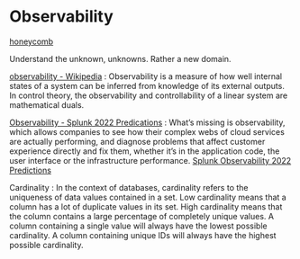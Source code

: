 # Observability

[honeycomb](https://www.honeycomb.io/)

Understand the unknown, unknowns.  Rather a new domain.


[observability - Wikipedia](https://en.wikipedia.org/wiki/Observability) : Observability is a measure of how well internal states of a system can be inferred from knowledge of its external outputs. In control theory, the observability and controllability of a linear system are mathematical duals.

[Observability - Splunk 2022 Predications](www.splunk.com) : What’s missing is observability, which allows companies to see how their complex webs of cloud services are actually performing, and diagnose problems that affect customer experience directly and fix them, whether it’s in the application code, the user interface or the infrastructure performance. [Splunk Observability 2022 Predictions](https://1drv.ms/b/s!AkwXSmFk-_xpgp8Y3_yVFyXc5i6t4w?e=ZZubMb)



Cardinality
: In the context of databases, cardinality refers to the uniqueness of data values contained in a set. Low cardinality means that a column has a lot of duplicate values in its set. High cardinality means that the column contains a large percentage of completely unique values. A column containing a single value will always have the lowest possible cardinality. A column containing unique IDs will always have the highest possible cardinality.


[^Observability]: [MAJORS, CHARITY. OBSERVABILITY ENGINEERING: Achieving Production Excellence. S.l.: O’REILLY MEDIA, 2022.](www.worldcat.org/isbn/9781492076445)
